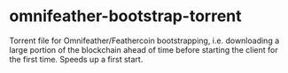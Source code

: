 # omnifeather-bootstrap-torrent

Torrent file for Omnifeather/Feathercoin bootstrapping, i.e. downloading a large portion of the blockchain ahead of time before starting the client for the first time. Speeds up a first start.
